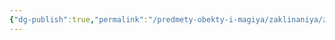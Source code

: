 ```yaml
---
{"dg-publish":true,"permalink":"/predmety-obekty-i-magiya/zaklinaniya/zashhitnyj-kupol/","dgPassFrontmatter":true}
---
```


